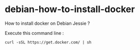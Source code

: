# debian-how-to-install-docker
How to install docker on Debian Jessie ?

Execute this command line :
```
curl -sSL https://get.docker.com/ | sh
```
